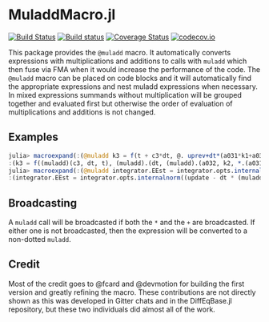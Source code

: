 # MuladdMacro.jl

[![Build Status](https://travis-ci.org/JuliaDiffEq/MuladdMacro.jl.svg?branch=master)](https://travis-ci.org/JuliaDiffEq/MuladdMacro.jl)
[![Build status](https://ci.appveyor.com/api/projects/status/ospomrhxtmiylx57?svg=true)](https://ci.appveyor.com/project/ChrisRackauckas/muladdmacro-jl)
[![Coverage Status](https://coveralls.io/repos/github/JuliaDiffEq/MuladdMacro.jl/badge.svg?branch=master)](https://coveralls.io/github/JuliaDiffEq/MuladdMacro.jl?branch=master)
[![codecov.io](http://codecov.io/github/JuliaDiffEq/MuladdMacro.jl/coverage.svg?branch=master)](http://codecov.io/github/JuliaDiffEq/MuladdMacro.jl?branch=master)

This package provides the `@muladd` macro. It automatically converts expressions
with multiplications and additions to calls with `muladd` which then fuse via
FMA when it would increase the performance of the code. The `@muladd` macro
can be placed on code blocks and it will automatically find the appropriate
expressions and nest muladd expressions when necessary. In mixed expressions summands without multiplication will be grouped together and evaluated first but otherwise the order of evaluation of multiplications and additions is not changed.

## Examples

```julia
julia> macroexpand(:(@muladd k3 = f(t + c3*dt, @. uprev+dt*(a031*k1+a032*k2))))
:(k3 = f((muladd)(c3, dt, t), (muladd).(dt, (muladd).(a032, k2, *.(a031, k1)), uprev)))
julia> macroexpand(:(@muladd integrator.EEst = integrator.opts.internalnorm((update - dt*(bhat1*k1 + bhat4*k4 + bhat5*k5 + bhat6*k6 + bhat7*k7 + bhat10*k10))./ @. (integrator.opts.abstol+max(abs(uprev),abs(u))*integrator.opts.reltol))))
:(integrator.EEst = integrator.opts.internalnorm((update - dt * (muladd)(bhat10, k10, (muladd)(bhat7, k7, (muladd)(bhat6, k6, (muladd)(bhat5, k5, (muladd)(bhat4, k4, bhat1 * k1)))))) ./ (muladd).(max.(abs.(uprev), abs.(u)), integrator.opts.reltol, integrator.opts.abstol)))
```

## Broadcasting

A `muladd` call will be broadcasted if both the `*` and the `+` are broadcasted.
If either one is not broadcasted, then the expression will be converted to a
non-dotted `muladd`.

## Credit

Most of the credit goes to @fcard and @devmotion for building the first version
and greatly refining the macro. These contributions are not directly shown as
this was developed in Gitter chats and in the DiffEqBase.jl repository, but
these two individuals did almost all of the work.
